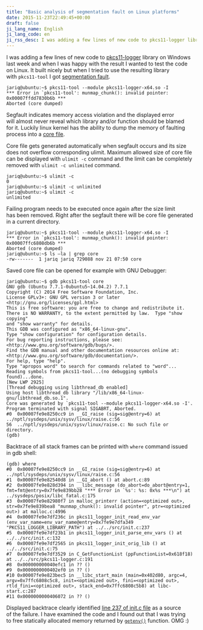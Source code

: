 ```yaml
---
title: "Basic analysis of segmentation fault on Linux platforms"
date: 2015-11-23T22:49:45+00:00
draft: false
ji_lang_name: English
ji_lang_code: en
ji_rss_desc: I was adding a few lines of new code to pkcs11-logger library on Windows last week and when I was happy with the result I wanted to test the code on Linux. It built nicely but when I tried to use the resulting library with pkcs11-tool I got segmentation fault.
---
```


I was adding a few lines of new code to [pkcs11-logger][1] library on Windows last week and when I was happy with the result I wanted to test the code on Linux. 
It built nicely but when I tried to use the resulting library with `pkcs11-tool` I got [segmentation fault][2].

```
jariq@ubuntu:~$ pkcs11-tool --module pkcs11-logger-x64.so -I
*** Error in `pkcs11-tool': munmap_chunk(): invalid pointer: 0x00007ffdd7830b6b ***
Aborted (core dumped)
```

Segfault indicates memory access violation and the displayed error will almost never reveal which library and/or function should be blamed for it. 
Luckily linux kernel has the ability to dump the memory of faulting process into a [core file][3].

Core file gets generated automatically when segfault occurs and its size does not overflow corresponding ulimit. 
Maximum allowed size of core file can be displayed with `ulimit -c` command and the limit can be completely removed with `ulimit -c unlimited` command.

```
jariq@ubuntu:~$ ulimit -c
0
jariq@ubuntu:~$ ulimit -c unlimited
jariq@ubuntu:~$ ulimit -c
unlimited
```

Failing program needs to be executed once again after the size limit has been removed. 
Right after the segfault there will be core file generated in a current directory.

```
jariq@ubuntu:~$ pkcs11-tool --module pkcs11-logger-x64.so -I
*** Error in `pkcs11-tool': munmap_chunk(): invalid pointer: 0x00007ffc6808db6b ***
Aborted (core dumped)
jariq@ubuntu:~$ ls –la | grep core
-rw-------  1 jariq jariq 729088 nov 21 07:50 core
```

Saved core file can be opened for example with GNU Debugger:

```
jariq@ubuntu:~$ gdb pkcs11-tool core
GNU gdb (Ubuntu 7.7.1-0ubuntu5~14.04.2) 7.7.1
Copyright (C) 2014 Free Software Foundation, Inc.
License GPLv3+: GNU GPL version 3 or later <http://gnu.org/licenses/gpl.html>
This is free software: you are free to change and redistribute it.
There is NO WARRANTY, to the extent permitted by law.  Type "show copying"
and "show warranty" for details.
This GDB was configured as "x86_64-linux-gnu".
Type "show configuration" for configuration details.
For bug reporting instructions, please see:
<http://www.gnu.org/software/gdb/bugs/>.
Find the GDB manual and other documentation resources online at:
<http://www.gnu.org/software/gdb/documentation/>.
For help, type "help".
Type "apropos word" to search for commands related to "word"...
Reading symbols from pkcs11-tool...(no debugging symbols found)...done.
[New LWP 2925]
[Thread debugging using libthread_db enabled]
Using host libthread_db library "/lib/x86_64-linux-gnu/libthread_db.so.1".
Core was generated by `pkcs11-tool --module pkcs11-logger-x64.so -I'.
Program terminated with signal SIGABRT, Aborted.
#0  0x00007fe9e8250cc9 in __GI_raise (sig=sig@entry=6) at ../nptl/sysdeps/unix/sysv/linux/raise.c:56
56	../nptl/sysdeps/unix/sysv/linux/raise.c: No such file or directory.
(gdb)
```

Backtrace of all stack frames can be printed with `where` command issued in gdb shell:

```
(gdb) where
#0  0x00007fe9e8250cc9 in __GI_raise (sig=sig@entry=6) at ../nptl/sysdeps/unix/sysv/linux/raise.c:56
#1  0x00007fe9e82540d8 in __GI_abort () at abort.c:89
#2  0x00007fe9e828d394 in __libc_message (do_abort=do_abort@entry=1, fmt=fmt@entry=0x7fe9e839bb28 "*** Error in `%s': %s: 0x%s ***\n") at ../sysdeps/posix/libc_fatal.c:175
#3  0x00007fe9e82980f7 in malloc_printerr (action=<optimized out>, str=0x7fe9e839bea8 "munmap_chunk(): invalid pointer", ptr=<optimized out>) at malloc.c:4996
#4  0x00007fe9e7df236c in pkcs11_logger_init_read_env_var (env_var_name=env_var_name@entry=0x7fe9e7dfa349 "PKCS11_LOGGER_LIBRARY_PATH") at ../../src/init.c:237
#5  0x00007fe9e7df23b1 in pkcs11_logger_init_parse_env_vars () at ../../src/init.c:132
#6  0x00007fe9e7df2565 in pkcs11_logger_init_orig_lib () at ../../src/init.c:75
#7  0x00007fe9e7df3529 in C_GetFunctionList (ppFunctionList=0x618f18) at ../../src/pkcs11-logger.c:191
#8  0x000000000040efc1 in ?? ()
#9  0x0000000000402ef0 in ?? ()
#10 0x00007fe9e823bec5 in __libc_start_main (main=0x402d80, argc=4, argv=0x7ffc6808c5c8, init=<optimized out>, fini=<optimized out>, rtld_fini=<optimized out>, stack_end=0x7ffc6808c5b8) at libc-start.c:287
#11 0x0000000000406072 in ?? ()
```

Displayed backtrace clearly identified [line 237 of init.c file][4] as a source of the failure. 
I have examined the code and I found out that I was trying to free statically allocated memory returned by [`getenv()`][5] function. OMG :)


[1]: https://github.com/Pkcs11Interop/pkcs11-logger
[2]: https://en.wikipedia.org/wiki/Segmentation_fault
[3]: https://en.wikipedia.org/wiki/Core_dump
[4]: https://github.com/Pkcs11Interop/pkcs11-logger/blob/b4caf03c809e63c81214d4da99f8999058f7cb2b/src/init.c#L237
[5]: http://man7.org/linux/man-pages/man3/getenv.3.html